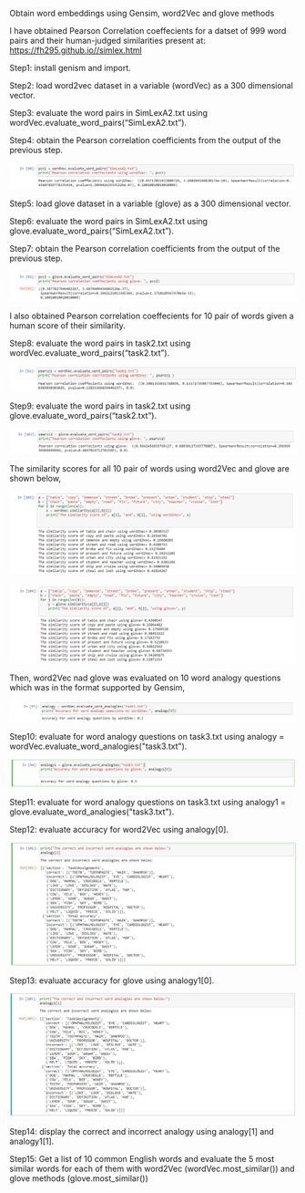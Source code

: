 Obtain word embeddings using Gensim, word2Vec and glove methods

I have obtained Pearson Correlation coeffecients for a datset of 999 word pairs and their human-judged similarities present at: https://fh295.github.io//simlex.html

Step1: install genism and import.

Step2: load word2vec dataset in a variable (wordVec) as a 300 dimensional vector.

Step3: evaluate the word pairs in SimLexA2.txt using wordVec.evaluate_word_pairs(“SimLexA2.txt”). 

Step4: obtain the Pearson correlation coefficients from the output of the previous step.

![3](https://github.com/HaribharathMahalingam/word-embeddings-using-word2vec-and-glove/blob/main/3.png)

Step5: load glove dataset in a variable (glove) as a 300 dimensional vector.

Step6: evaluate the word pairs in SimLexA2.txt using glove.evaluate_word_pairs(“SimLexA2.txt”). 

Step7: obtain the Pearson correlation coefficients from the output of the previous step. 

![4](https://github.com/HaribharathMahalingam/word-embeddings-using-word2vec-and-glove/blob/main/4.png)

I also obtained Pearson correlation coeffecients for 10 pair of words given a human score of their similarity.

Step8: evaluate the word pairs in task2.txt using wordVec.evaluate_word_pairs(“task2.txt”).

![1](https://github.com/HaribharathMahalingam/word-embeddings-using-word2vec-and-glove/blob/main/1.png)

Step9: evaluate the word pairs in task2.txt using glove.evaluate_word_pairs(“task2.txt”).

![2](https://github.com/HaribharathMahalingam/word-embeddings-using-word2vec-and-glove/blob/main/2.png)

The similarity scores for all 10 pair of words using word2Vec and glove are shown below,

![5](https://github.com/HaribharathMahalingam/word-embeddings-using-word2vec-and-glove/blob/main/5.png)

![6](https://github.com/HaribharathMahalingam/word-embeddings-using-word2vec-and-glove/blob/main/6.png)

Then, word2Vec nad glove was evaluated on 10 word analogy questions which was in the format supported by Gensim,

![7](https://github.com/HaribharathMahalingam/word-embeddings-using-word2vec-and-glove/blob/main/7.png)

Step10: evaluate for word analogy questions on task3.txt using analogy = wordVec.evaluate_word_analogies("task3.txt").

![9](https://github.com/HaribharathMahalingam/word-embeddings-using-word2vec-and-glove/blob/main/9.png)

Step11: evaluate for word analogy questions on task3.txt using analogy1 = glove.evaluate_word_analogies("task3.txt").

Step12: evaluate accuracy for word2Vec using analogy[0].

![8](https://github.com/HaribharathMahalingam/word-embeddings-using-word2vec-and-glove/blob/main/8.png)

Step13: evaluate accuracy for glove using analogy1[0].

![10](https://github.com/HaribharathMahalingam/word-embeddings-using-word2vec-and-glove/blob/main/10.png)

Step14: display the correct and incorrect analogy using analogy[1] and analogy1[1].

Step15: Get a list of 10 common English words and evaluate the 5 most similar words for each of them with word2Vec (wordVec.most_similar()) and glove methods (glove.most_similar())




